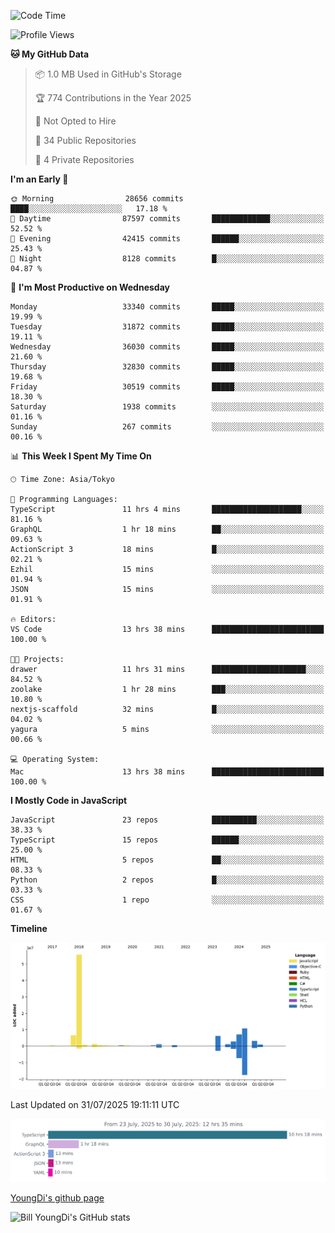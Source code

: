 <!--START_SECTION:waka-->
![Code Time](http://img.shields.io/badge/Code%20Time-1%2C366%20hrs%2015%20mins-blue)

![Profile Views](http://img.shields.io/badge/Profile%20Views-0-blue)

**🐱 My GitHub Data** 

> 📦 1.0 MB Used in GitHub's Storage 
 > 
> 🏆 774 Contributions in the Year 2025
 > 
> 🚫 Not Opted to Hire
 > 
> 📜 34 Public Repositories 
 > 
> 🔑 4 Private Repositories 
 > 
**I'm an Early 🐤** 

```text
🌞 Morning                28656 commits       ████░░░░░░░░░░░░░░░░░░░░░   17.18 % 
🌆 Daytime                87597 commits       █████████████░░░░░░░░░░░░   52.52 % 
🌃 Evening                42415 commits       ██████░░░░░░░░░░░░░░░░░░░   25.43 % 
🌙 Night                  8128 commits        █░░░░░░░░░░░░░░░░░░░░░░░░   04.87 % 
```
📅 **I'm Most Productive on Wednesday** 

```text
Monday                   33340 commits       █████░░░░░░░░░░░░░░░░░░░░   19.99 % 
Tuesday                  31872 commits       █████░░░░░░░░░░░░░░░░░░░░   19.11 % 
Wednesday                36030 commits       █████░░░░░░░░░░░░░░░░░░░░   21.60 % 
Thursday                 32830 commits       █████░░░░░░░░░░░░░░░░░░░░   19.68 % 
Friday                   30519 commits       █████░░░░░░░░░░░░░░░░░░░░   18.30 % 
Saturday                 1938 commits        ░░░░░░░░░░░░░░░░░░░░░░░░░   01.16 % 
Sunday                   267 commits         ░░░░░░░░░░░░░░░░░░░░░░░░░   00.16 % 
```


📊 **This Week I Spent My Time On** 

```text
🕑︎ Time Zone: Asia/Tokyo

💬 Programming Languages: 
TypeScript               11 hrs 4 mins       ████████████████████░░░░░   81.16 % 
GraphQL                  1 hr 18 mins        ██░░░░░░░░░░░░░░░░░░░░░░░   09.63 % 
ActionScript 3           18 mins             █░░░░░░░░░░░░░░░░░░░░░░░░   02.21 % 
Ezhil                    15 mins             ░░░░░░░░░░░░░░░░░░░░░░░░░   01.94 % 
JSON                     15 mins             ░░░░░░░░░░░░░░░░░░░░░░░░░   01.91 % 

🔥 Editors: 
VS Code                  13 hrs 38 mins      █████████████████████████   100.00 % 

🐱‍💻 Projects: 
drawer                   11 hrs 31 mins      █████████████████████░░░░   84.52 % 
zoolake                  1 hr 28 mins        ███░░░░░░░░░░░░░░░░░░░░░░   10.80 % 
nextjs-scaffold          32 mins             █░░░░░░░░░░░░░░░░░░░░░░░░   04.02 % 
yagura                   5 mins              ░░░░░░░░░░░░░░░░░░░░░░░░░   00.66 % 

💻 Operating System: 
Mac                      13 hrs 38 mins      █████████████████████████   100.00 % 
```

**I Mostly Code in JavaScript** 

```text
JavaScript               23 repos            ██████████░░░░░░░░░░░░░░░   38.33 % 
TypeScript               15 repos            ██████░░░░░░░░░░░░░░░░░░░   25.00 % 
HTML                     5 repos             ██░░░░░░░░░░░░░░░░░░░░░░░   08.33 % 
Python                   2 repos             █░░░░░░░░░░░░░░░░░░░░░░░░   03.33 % 
CSS                      1 repo              ░░░░░░░░░░░░░░░░░░░░░░░░░   01.67 % 
```



**Timeline**

![Lines of Code chart](https://raw.githubusercontent.com/Youngdi/Youngdi/master/assets/bar_graph.png)


 Last Updated on 31/07/2025 19:11:11 UTC
<!--END_SECTION:waka-->

![wakatime](./images/stat.svg)

[YoungDi's github page](https://youngdi.github.io)

![Bill YoungDi's GitHub stats](https://github-readme-stats.vercel.app/api?username=youngdi&count_private=true&show_icons=true)
